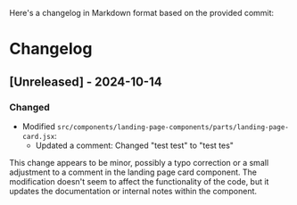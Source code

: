 

  Here's a changelog in Markdown format based on the provided commit:

# Changelog

## [Unreleased] - 2024-10-14

### Changed
- Modified `src/components/landing-page-components/parts/landing-page-card.jsx`:
  - Updated a comment: Changed "test test" to "test tes"

This change appears to be minor, possibly a typo correction or a small adjustment to a comment in the landing page card component. The modification doesn't seem to affect the functionality of the code, but it updates the documentation or internal notes within the component.

  